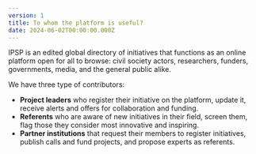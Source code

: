 ```yaml
---
version: 1
title: To whom the platform is useful?
date: 2024-06-02T00:00:00.000Z
---
```

IPSP is an edited global directory of initiatives that functions as an online platform open for all to browse: civil society actors, researchers, funders, governments, media, and the general public alike.

We have three type of contributors:

* **Project leaders** who register their initiative on the platform, update it, receive alerts and offers for collaboration and funding.  
* **Referents** who are aware of new initiatives in their field, screen them, flag those they consider most innovative and inspiring.  
* **Partner institutions** that request their members to register initiatives, publish calls and fund projects, and propose experts as referents.
